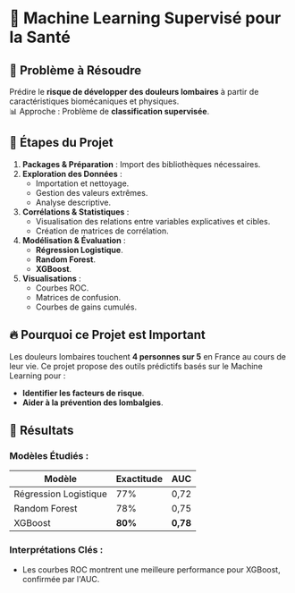 # 🧠 **Machine Learning Supervisé pour la Santé**

## 🎯 **Problème à Résoudre**
Prédire le **risque de développer des douleurs lombaires** à partir de caractéristiques biomécaniques et physiques.  
📊 Approche : Problème de **classification supervisée**.

## 📑 **Étapes du Projet**
1. **Packages & Préparation** : Import des bibliothèques nécessaires.
2. **Exploration des Données** :
   - Importation et nettoyage.
   - Gestion des valeurs extrêmes.
   - Analyse descriptive.
3. **Corrélations & Statistiques** :
   - Visualisation des relations entre variables explicatives et cibles.
   - Création de matrices de corrélation.
4. **Modélisation & Évaluation** :
   - **Régression Logistique**.
   - **Random Forest**.
   - **XGBoost**.
5. **Visualisations** :
   - Courbes ROC.
   - Matrices de confusion.
   - Courbes de gains cumulés.


## 🔥 **Pourquoi ce Projet est Important**
Les douleurs lombaires touchent **4 personnes sur 5** en France au cours de leur vie. Ce projet propose des outils prédictifs basés sur le Machine Learning pour :
- **Identifier les facteurs de risque**.
- **Aider à la prévention des lombalgies**.


## 🚀 **Résultats**
### **Modèles Étudiés** :
| Modèle               | Exactitude | AUC  |
|----------------------|------------|------|
| Régression Logistique | 77%        | 0,72 |
| Random Forest        | 78%        | 0,75 |
| XGBoost             | **80%**    | **0,78** |

### **Interprétations Clés** :
- Les courbes ROC montrent une meilleure performance pour XGBoost, confirmée par l'AUC.
